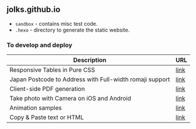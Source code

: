 ## jolks.github.io
* `sandbox` - contains misc test code.
* `.hexo` - directory to generate the static website.

### To develop and deploy

Description | URL
------------ | -------------
Responsive Tables in Pure CSS | [link](https://jolks.github.io/sandbox/responsive_table.html)
Japan Postcode to Address with Full-width romaji support | [link](https://jolks.github.io/sandbox/jp_postcode2address.html)
Client-side PDF generation | [link](https://jolks.github.io/sandbox/pdf.html)
Take photo with Camera on iOS and Android | [link](https://jolks.github.io/sandbox/camera.html)
Animation samples | [link](https://jolks.github.io/sandbox/animation.html)
Copy & Paste text or HTML | [link](https://jolks.github.io/sandbox/copy_paste.html)
